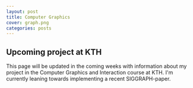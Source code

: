 ```yaml
---
layout: post
title: Computer Graphics
cover: graph.png
categories: posts
---
```


## Upcoming project at KTH

This page will be updated in the coming weeks with information about my project in the Computer Graphics and Interaction course at KTH. I'm currently leaning towards implementing a recent SIGGRAPH-paper. 